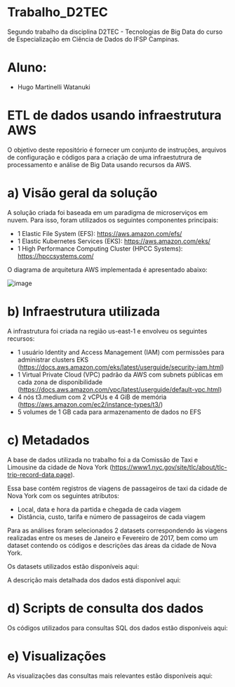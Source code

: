 # Trabalho_D2TEC
Segundo trabalho da disciplina D2TEC - Tecnologias de Big Data do curso de Especialização em Ciência de Dados do IFSP Campinas.

# Aluno: 
- Hugo Martinelli Watanuki

# ETL de dados usando infraestrutura AWS
O objetivo deste repositório é fornecer um conjunto de instruções, arquivos de configuração e códigos para a criação de uma infraestutrura de processamento e análise de Big Data usando recursos da AWS.

# a) Visão geral da solução
A solução criada foi baseada em um paradigma de microserviços em nuvem. Para isso, foram utilizados os seguintes componentes principais:
- 1 Elastic File System (EFS): https://aws.amazon.com/efs/
- 1 Elastic Kubernetes Services (EKS): https://aws.amazon.com/eks/
- 1 High Performance Computing Cluster (HPCC Systems): https://hpccsystems.com/

O diagrama de arquitetura AWS implementada é apresentado abaixo:

![image](https://user-images.githubusercontent.com/50485300/200107439-bf0d4e86-3b02-4c0d-ab3d-927c3134d172.png)


# b) Infraestrutura utilizada
A infrastrutura foi criada na região us-east-1 e envolveu os seguintes recursos:
- 1 usuário Identity and Access Management (IAM) com permissões para administrar clusters EKS (https://docs.aws.amazon.com/eks/latest/userguide/security-iam.html)
- 1 Virtual Private Cloud (VPC) padrão da AWS com subnets públicas em cada zona de disponibilidade (https://docs.aws.amazon.com/vpc/latest/userguide/default-vpc.html)
- 4 nós t3.medium com 2 vCPUs e 4 GiB de memória (https://aws.amazon.com/ec2/instance-types/t3/)
- 5 volumes de 1 GB cada para armazenamento de dados no EFS

# c) Metadados
A base de dados utilizada no trabalho foi a da Comissão de Taxi e Limousine da cidade de Nova York (https://www1.nyc.gov/site/tlc/about/tlc-trip-record-data.page). 

Essa base contém registros de viagens de passageiros de taxi da cidade de Nova York com os seguintes atributos:
- Local, data e hora da partida e chegada de cada viagem
- Distância, custo, tarifa e número de passageiros de cada viagem

Para as análises foram selecionados 2 datasets correspondendo às viagens realizadas entre os meses de Janeiro e Fevereiro de 2017, bem como um dataset contendo os códigos e descrições das áreas da cidade de Nova York.

Os datasets utilizados estão disponíveis aqui: 

A descrição mais detalhada dos dados está disponível aqui:

# d) Scripts de consulta dos dados
Os códigos utilizados para consultas SQL dos dados estão disponíveis aqui:

# e) Visualizações
As visualizações das consultas mais relevantes estão disponíveis aqui:


